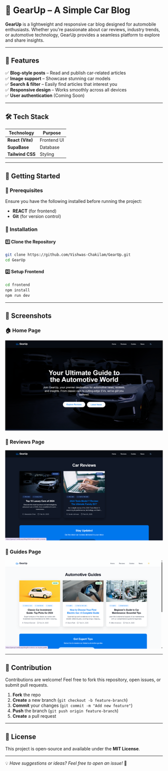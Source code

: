 # 🚗 GearUp – A Simple Car Blog  

**GearUp** is a lightweight and responsive car blog designed for automobile enthusiasts. Whether you're passionate about car reviews, industry trends, or automotive technology, GearUp provides a seamless platform to explore and share insights.  

---

## 📌 Features  

✅ **Blog-style posts** – Read and publish car-related articles  
✅ **Image support** – Showcase stunning car models  
✅ **Search & filter** – Easily find articles that interest you  
✅ **Responsive design** – Works smoothly across all devices  
✅ **User authentication** (Coming Soon)  

---

## 🛠️ Tech Stack  

| Technology | Purpose |
|------------|---------|
| **React (Vite)** | Frontend UI |
| **SupaBase** | Database |
| **Tailwind CSS** | Styling |

---

## 🚀 Getting Started  

### 🔹 Prerequisites  

Ensure you have the following installed before running the project:  

- **REACT** (for frontend)  
- **Git** (for version control)  

### 🔹 Installation  

#### 1️⃣ Clone the Repository  
```bash
git clone https://github.com/Vishwas-Chakilam/GearUp.git
cd GearUp
```

#### 2️⃣ Setup Frontend  
```bash
cd frontend
npm install
npm run dev
```

---

## 🎨 Screenshots  

### 🏠 Home Page  
![Home Page](https://github.com/Vishwas-Chakilam/GearUp/blob/main/Extra/Screenshot%202025-04-03%20191416.png)  

### 📝 Reviews Page  
![Reviews Page](https://github.com/Vishwas-Chakilam/GearUp/blob/main/Extra/Screenshot%202025-04-03%20191435.png)  

### 📖 Guides Page  
![Guides Page](https://github.com/Vishwas-Chakilam/GearUp/blob/main/Extra/Screenshot%202025-04-03%20191455.png)  


---

## 🤝 Contribution  

Contributions are welcome! Feel free to fork this repository, open issues, or submit pull requests.  

1. **Fork** the repo  
2. **Create** a new branch (`git checkout -b feature-branch`)  
3. **Commit** your changes (`git commit -m "Add new feature"`)  
4. **Push** the branch (`git push origin feature-branch`)  
5. **Create** a pull request  

---

## 📜 License  

This project is open-source and available under the **MIT License**.  

---

💡 *Have suggestions or ideas? Feel free to open an issue!* 🚀  

